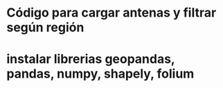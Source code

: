# Código para cargar antenas y filtrar según región

# instalar librerias geopandas, pandas, numpy, shapely, folium